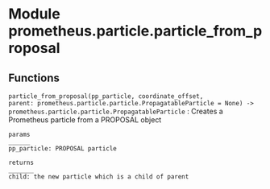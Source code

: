 Module prometheus.particle.particle_from_proposal
=================================================

Functions
---------

    
`particle_from_proposal(pp_particle, coordinate_offset, parent: prometheus.particle.particle.PropagatableParticle = None) ‑> prometheus.particle.particle.PropagatableParticle`
:   Creates a Prometheus particle from a PROPOSAL object
    
    params
    ______
    pp_particle: PROPOSAL particle
    
    returns
    _______
    child: the new particle which is a child of parent
